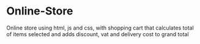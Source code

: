 # Online-Store
Online store using html, js and css, with shopping cart that calculates total of items selected and adds discount, vat and delivery cost to grand total
